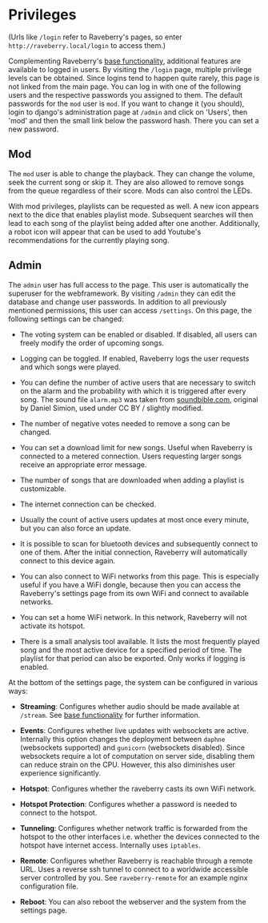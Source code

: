 # Privileges

(Urls like `/login` refer to Raveberry's pages, so enter `http://raveberry.local/login` to access them.)

Complementing Raveberry's [base functionality](functionality.md), additional features are available to logged in users. By visiting the `/login` page, multiple privilege levels can be obtained. Since logins tend to happen quite rarely, this page is not linked from the main page. You can log in with one of the following users and the respective passwords you assigned to them. The default passwords for the `mod` user is `mod`. If you want to change it (you should), login to django's administration page at `/admin` and click on 'Users', then 'mod' and then the small link below the password hash. There you can set a new password.

## Mod
The `mod` user is able to change the playback. They can change the volume, seek the current song or skip it. They are also allowed to remove songs from the queue regardless of their score. Mods can also control the LEDs.

With mod privileges, playlists can be requested as well. A new icon appears next to the dice that enables playlist mode. Subsequent searches will then lead to each song of the playlist being added after one another. Additionally, a robot icon will appear that can be used to add Youtube's recommendations for the currently playing song.

## Admin
The `admin` user has full access to the page. This user is automatically the superuser for the webframework. By visiting `/admin` they can edit the database and change user passwords. In addition to all previously mentioned permissions, this user can access `/settings`. On this page, the following settings can be changed:

* The voting system can be enabled or disabled. If disabled, all users can freely modify the order of upcoming songs.

* Logging can be toggled. If enabled, Raveberry logs the user requests and which songs were played.

* You can define the number of active users that are necessary to switch on the alarm and the probability with which it is triggered after every song. The sound file `alarm.mp3` was taken from [soundbible.com](http://soundbible.com/2176-Submarine-Diving.html), original by Daniel Simion, used under CC BY / slightly modified.

* The number of negative votes needed to remove a song can be changed.

* You can set a download limit for new songs. Useful when Raveberry is connected to a metered connection. Users requesting larger songs receive an appropriate error message.

* The number of songs that are downloaded when adding a playlist is customizable.

* The internet connection can be checked.

* Usually the count of active users updates at most once every minute, but you can also force an update.

* It is possible to scan for bluetooth devices and subsequently connect to one of them. After the initial connection, Raveberry will automatically connect to this device again.

* You can also connect to WiFi networks from this page. This is especially useful if you have a WiFi dongle, because then you can access the Raveberry's settings page from its own WiFi and connect to available networks.

* You can set a home WiFi network. In this network, Raveberry will not activate its hotspot.

* There is a small analysis tool available. It lists the most frequently played song and the most active device for a specified period of time. The playlist for that period can also be exported. Only works if logging is enabled.

At the bottom of the settings page, the system can be configured in various ways:

* **Streaming**:
Configures whether audio should be made available at `/stream`. See [base functionality](streaming.md) for further information.

* **Events**:
Configures whether live updates with websockets are active. Internally this option changes the deployment between `daphne` (websockets supported) and `gunicorn` (websockets disabled). Since websockets require a lot of computation on server side, disabling them can reduce strain on the CPU. However, this also diminishes user experience significantly.

* **Hotspot**:
Configures whether the raveberry casts its own WiFi network.

* **Hotspot Protection**:
Configures whether a password is needed to connect to the hotspot.

* **Tunneling**:
Configures whether network traffic is forwarded from the hotspot to the other interfaces i.e. whether the devices connected to the hotspot have internet access. Internally uses `iptables`.

* **Remote**:
Configures whether Raveberry is reachable through a remote URL. Uses a reverse ssh tunnel to connect to a worldwide accessible server controlled by you. See `raveberry-remote` for an example nginx configuration file.

* **Reboot**: You can also reboot the webserver and the system from the settings page.
